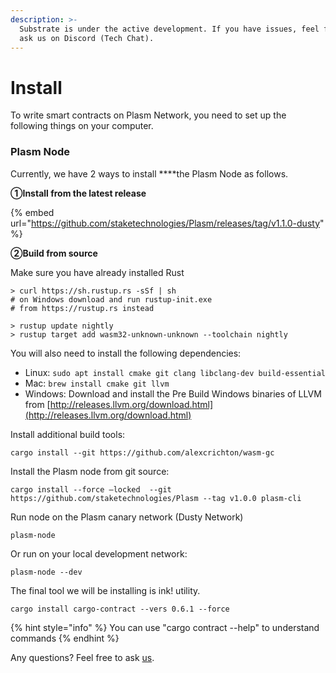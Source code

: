 ```yaml
---
description: >-
  Substrate is under the active development. If you have issues, feel free to
  ask us on Discord (Tech Chat).
---
```


# Install

To write smart contracts on Plasm Network, you need to set up the following things on your computer.

### Plasm Node

Currently, we have 2 ways to install ****the Plasm Node as follows.

**①Install from the latest release**

{% embed url="https://github.com/staketechnologies/Plasm/releases/tag/v1.1.0-dusty" %}

**②Build from source**

Make sure you have already installed Rust 

```text
> curl https://sh.rustup.rs -sSf | sh
# on Windows download and run rustup-init.exe
# from https://rustup.rs instead

> rustup update nightly
> rustup target add wasm32-unknown-unknown --toolchain nightly
```

You will also need to install the following dependencies:

* Linux: `sudo apt install cmake git clang libclang-dev build-essential`
* Mac: `brew install cmake git llvm`
* Windows: Download and install the Pre Build Windows binaries of LLVM from [http://releases.llvm.org/download.html](http://releases.llvm.org/download.html)

Install additional build tools:

```text
cargo install --git https://github.com/alexcrichton/wasm-gc
```

Install the Plasm node from git source:

```text
cargo install --force —locked  --git https://github.com/staketechnologies/Plasm --tag v1.0.0 plasm-cli
```

Run node on the Plasm canary network  \(Dusty Network\)

```text
plasm-node
```

Or run on your local development network:

```text
plasm-node --dev
```

The final tool we will be installing is ink! utility. 

```text
cargo install cargo-contract --vers 0.6.1 --force
```

{% hint style="info" %}
You can  use  "cargo contract --help" to understand commands
{% endhint %}

Any questions? Feel free to ask [us](https://discord.gg/kH3Njpr).

